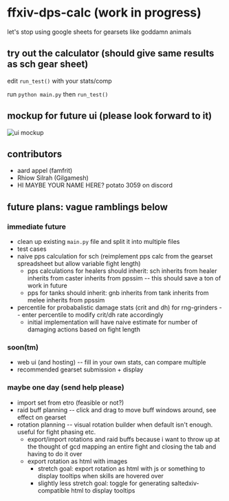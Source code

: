 # ffxiv-dps-calc (work in progress)

let's stop using google sheets for gearsets like goddamn animals

## try out the calculator (should give same results as sch gear sheet)

edit `run_test()` with your stats/comp

run `python main.py` then `run_test()`

## mockup for future ui (please look forward to it)

![ui mockup](ui_mockup.png)

## contributors

* aard appel (famfrit)
* Rhiow Silrah (Gilgamesh)
* HI MAYBE YOUR NAME HERE? potato 3059 on discord

## future plans: vague ramblings below

### immediate future

* clean up existing `main.py` file and split it into multiple files
* test cases
* naive pps calculation for sch (reimplement pps calc from the gearset spreadsheet but allow variable fight length)
    * pps calculations for healers should inherit: sch inherits from healer inherits from caster inherits from ppssim -- this should save a ton of work in future
    * pps for tanks should inherit: gnb inherits from tank inherits from melee inherits from ppssim
* percentile for probabalistic damage stats (crit and dh) for rng-grinders -- enter percentile to modify crit/dh rate accordingly
    * initial implementation will have naive estimate for number of damaging actions based on fight length

### soon(tm)

* web ui (and hosting) -- fill in your own stats, can compare multiple
* recommended gearset submission + display

### maybe one day (send help please)

* import set from etro (feasible or not?)
* raid buff planning -- click and drag to move buff windows around, see effect on gearset
* rotation planning -- visual rotation builder when default isn't enough. useful for fight phasing etc.
    * export/import rotations and raid buffs because i want to throw up at the thought of gcd mapping an entire fight and closing the tab and having to do it over
    * export rotation as html with images
        * stretch goal: export rotation as html with js or something to display tooltips when skills are hovered over
        * slightly less stretch goal: toggle for generating saltedxiv-compatible html to display tooltips
